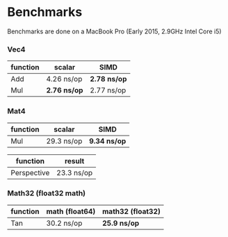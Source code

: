# Benchmarks

Benchmarks are done on a MacBook Pro (Early 2015, 2.9GHz Intel Core i5)

### Vec4

function | scalar         | SIMD
-------- | -------------- | --------------
Add      | 4.26 ns/op     | **2.78 ns/op**
Mul      | **2.76 ns/op** | 2.77 ns/op

### Mat4

function | scalar         | SIMD
-------- | -------------- | --------------
Mul      | 29.3 ns/op     | **9.34 ns/op**

function    | result
----------- | ----------
Perspective | 23.3 ns/op

### Math32 (float32 math)

function | math (float64) | math32 (float32)
-------- | -------------- | ----------------
Tan      | 30.2 ns/op     | **25.9 ns/op**

